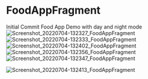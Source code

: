 # FoodAppFragment
Initial Commit
Food App Demo with day and night mode
![Screenshot_20220704-132327_FoodAppFragment](https://user-images.githubusercontent.com/73552453/177154419-d90f306c-a456-4b40-9b9f-68df56ee93dd.jpg)
![Screenshot_20220704-132333_FoodAppFragment](https://user-images.githubusercontent.com/73552453/177154429-832241b0-f3ba-4cc7-9b2f-43bee58d3e66.jpg)![Screenshot_20220704-132402_FoodAppFragment](https://user-images.githubusercontent.com/73552453/177154507-cc96389f-2097-433c-9f72-3f8eba562d98.jpg)
![Screenshot_20220704-132356_FoodAppFragment](https://user-images.githubusercontent.com/73552453/177154520-52374672-08e7-462f-8e3f-0471fdcf1d87.jpg)
![Screenshot_20220704-132347_FoodAppFragment](https://user-images.githubusercontent.com/73552453/177154524-263555b9-11ce-4c7d-907b-5e36099f79fa.jpg)

![Screenshot_20220704-132413_FoodAppFragment](https://user-images.githubusercontent.com/73552453/177154432-f3d08101-a161-4914-96f5-382ce6198693.jpg)
